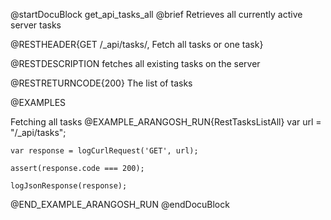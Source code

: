 
@startDocuBlock get_api_tasks_all
@brief Retrieves all currently active server tasks

@RESTHEADER{GET /_api/tasks/, Fetch all tasks or one task}

@RESTDESCRIPTION
fetches all existing tasks on the server

@RESTRETURNCODE{200}
The list of tasks

@EXAMPLES

Fetching all tasks
@EXAMPLE_ARANGOSH_RUN{RestTasksListAll}
    var url = "/_api/tasks";

    var response = logCurlRequest('GET', url);

    assert(response.code === 200);

    logJsonResponse(response);

@END_EXAMPLE_ARANGOSH_RUN
@endDocuBlock


